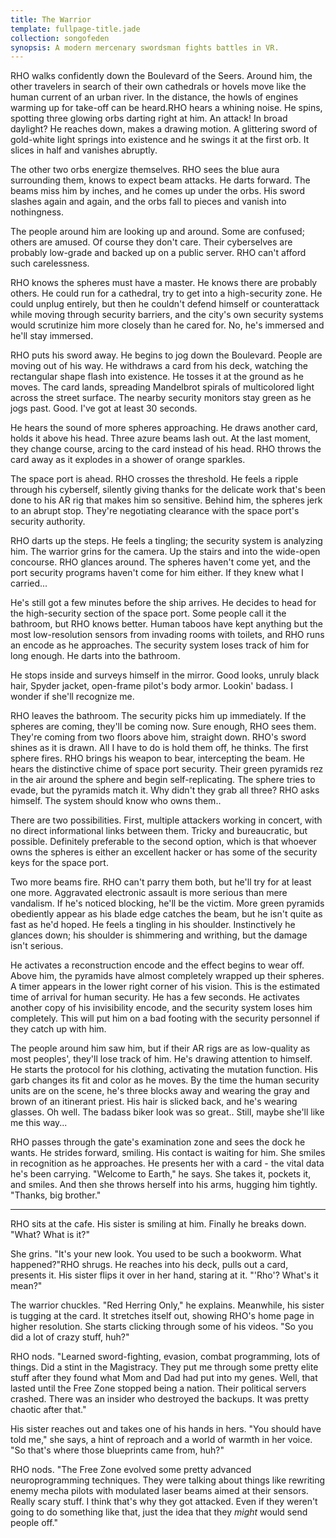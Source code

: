 ```yaml
---
title: The Warrior
template: fullpage-title.jade
collection: songofeden
synopsis: A modern mercenary swordsman fights battles in VR.
---
```


RHO walks confidently down the Boulevard of the Seers. Around him, the other travelers in search of their own cathedrals or hovels move like the human current of an urban river. In the distance, the howls of engines warming up for take-off can be heard.RHO hears a whining noise. He spins, spotting three glowing orbs darting right at him. An attack! In broad daylight? He reaches down, makes a drawing motion. A glittering sword of gold-white light springs into existence and he swings it at the first orb. It slices in half and vanishes abruptly.

The other two orbs energize themselves. RHO sees the blue aura surrounding them, knows to expect beam attacks. He darts forward. The beams miss him by inches, and he comes up under the orbs. His sword slashes again and again, and the orbs fall to pieces and vanish into nothingness.

The people around him are looking up and around. Some are confused; others are amused. Of course they don't care. Their cyberselves are probably low-grade and backed up on a public server. RHO can't afford such carelessness.

RHO knows the spheres must have a master. He knows there are probably others. He could run for a cathedral, try to get into a high-security zone. He could unplug entirely, but then he couldn't defend himself or counterattack while moving through security barriers, and the city's own security systems would scrutinize him more closely than he cared for. No, he's immersed and he'll stay immersed.

RHO puts his sword away. He begins to jog down the Boulevard. People are moving out of his way. He withdraws a card from his deck, watching the rectangular shape flash into existence. He tosses it at the ground as he moves. The card lands, spreading Mandelbrot spirals of multicolored light across the street surface. The nearby security monitors stay green as he jogs past. Good. I've got at least 30 seconds.

He hears the sound of more spheres approaching. He draws another card, holds it above his head. Three azure beams lash out. At the last moment, they change course, arcing to the card instead of his head. RHO throws the card away as it explodes in a shower of orange sparkles.

The space port is ahead. RHO crosses the threshold. He feels a ripple through his cyberself, silently giving thanks for the delicate work that's been done to his AR rig that makes him so sensitive. Behind him, the spheres jerk to an abrupt stop. They're negotiating clearance with the space port's security authority.

RHO darts up the steps. He feels a tingling; the security system is analyzing him. The warrior grins for the camera. Up the stairs and into the wide-open concourse. RHO glances around. The spheres haven't come yet, and the port security programs haven't come for him either. If they knew what I carried...

He's still got a few minutes before the ship arrives. He decides to head for the high-security section of the space port. Some people call it the bathroom, but RHO knows better. Human taboos have kept anything but the most low-resolution sensors from invading rooms with toilets, and RHO runs an encode as he approaches. The security system loses track of him for long enough. He darts into the bathroom.

He stops inside and surveys himself in the mirror. Good looks, unruly black hair, Spyder jacket, open-frame pilot's body armor. Lookin' badass. I wonder if she'll recognize me.

RHO leaves the bathroom. The security picks him up immediately. If the spheres are coming, they'll be coming now. Sure enough, RHO sees them. They're coming from two floors above him, straight down. RHO's sword shines as it is drawn. All I have to do is hold them off, he thinks. The first sphere fires. RHO brings his weapon to bear, intercepting the beam. He hears the distinctive chime of space port security. Their green pyramids rez in the air around the sphere and begin self-replicating. The sphere tries to evade, but the pyramids match it. Why didn't they grab all three? RHO asks himself. The system should know who owns them..

There are two possibilities. First, multiple attackers working in concert, with no direct informational links between them. Tricky and bureaucratic, but possible. Definitely preferable to the second option, which is that whoever owns the spheres is either an excellent hacker or has some of the security keys for the space port.

Two more beams fire. RHO can't parry them both, but he'll try for at least one more. Aggravated electronic assault is more serious than mere vandalism. If he's noticed blocking, he'll be the victim. More green pyramids obediently appear as his blade edge catches the beam, but he isn't quite as fast as he'd hoped. He feels a tingling in his shoulder. Instinctively he glances down; his shoulder is shimmering and writhing, but the damage isn't serious.

He activates a reconstruction encode and the effect begins to wear off. Above him, the pyramids have almost completely wrapped up their spheres. A timer appears in the lower right corner of his vision. This is the estimated time of arrival for human security. He has a few seconds. He activates another copy of his invisibility encode, and the security system loses him completely. This will put him on a bad footing with the security personnel if they catch up with him.

The people around him saw him, but if their AR rigs are as low-quality as most peoples', they'll lose track of him. He's drawing attention to himself. He starts the protocol for his clothing, activating the mutation function. His garb changes its fit and color as he moves. By the time the human security units are on the scene, he's three blocks away and wearing the gray and brown of an itinerant priest. His hair is slicked back, and he's wearing glasses. Oh well. The badass biker look was so great.. Still, maybe she'll like me this way...

RHO passes through the gate's examination zone and sees the dock he wants. He strides forward, smiling. His contact is waiting for him. She smiles in recognition as he approaches. He presents her with a card - the vital data he's been carrying. "Welcome to Earth," he says. She takes it, pockets it, and smiles. And then she throws herself into his arms, hugging him tightly. "Thanks, big brother."

---

RHO sits at the cafe. His sister is smiling at him. Finally he breaks down. "What? What is it?"

She grins. "It's your new look. You used to be such a bookworm. What happened?"RHO shrugs. He reaches into his deck, pulls out a card, presents it. His sister flips it over in her hand, staring at it. "'Rho'? What's it mean?"

The warrior chuckles. "Red Herring Only," he explains. Meanwhile, his sister is tugging at the card. It stretches itself out, showing RHO's home page in higher resolution. She starts clicking through some of his videos. "So you did a lot of crazy stuff, huh?"

RHO nods. "Learned sword-fighting, evasion, combat programming, lots of things. Did a stint in the Magistracy. They put me through some pretty elite stuff after they found what Mom and Dad had put into my genes. Well, that lasted until the Free Zone stopped being a nation. Their political servers crashed. There was an insider who destroyed the backups. It was pretty chaotic after that."

His sister reaches out and takes one of his hands in hers. "You should have told me," she says, a hint of reproach and a world of warmth in her voice. "So that's where those blueprints came from, huh?"

RHO nods. "The Free Zone evolved some pretty advanced neuroprogramming techniques. They were talking about things like rewriting enemy mecha pilots with modulated laser beams aimed at their sensors. Really scary stuff. I think that's why they got attacked. Even if they weren't going to do something like that, just the idea that they *might* would send people off."
